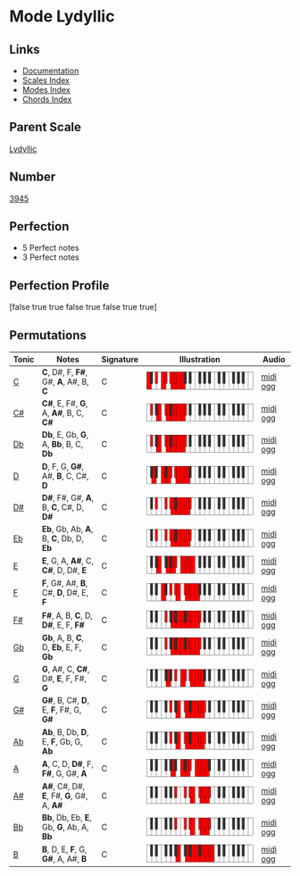# Mode Lydyllic

## Links

- [Documentation](index.md)
- [Scales Index](Scales.md)
- [Modes Index](Modes.md)
- [Chords Index](Chords.md)

## Parent Scale

[Lydyllic](ScaleLydyllic.md)

## Number

[3945](https://ianring.com/musictheory/scales/3945)

## Perfection

- 5 Perfect notes
- 3 Perfect notes

## Perfection Profile

[false true true false true false true true]

## Permutations

| Tonic | Notes | Signature | Illustration | Audio |
|-------|-------|-----------|--------------|-------|
| [C](ModeCNaturalLydyllic.md) | **C**, D#, F, **F#**, G#, **A**, A#, B, **C** | C | ![CNaturalLydyllic](ModeCNaturalLydyllic.png) | [midi](ModeCNaturalLydyllic.mid) [ogg](ModeCNaturalLydyllic.ogg) |
| [C#](ModeCSharpLydyllic.md) | **C#**, E, F#, **G**, A, **A#**, B, C, **C#** | C | ![CSharpLydyllic](ModeCSharpLydyllic.png) | [midi](ModeCSharpLydyllic.mid) [ogg](ModeCSharpLydyllic.ogg) |
| [Db](ModeDFlatLydyllic.md) | **Db**, E, Gb, **G**, A, **Bb**, B, C, **Db** | C | ![DFlatLydyllic](ModeDFlatLydyllic.png) | [midi](ModeDFlatLydyllic.mid) [ogg](ModeDFlatLydyllic.ogg) |
| [D](ModeDNaturalLydyllic.md) | **D**, F, G, **G#**, A#, **B**, C, C#, **D** | C | ![DNaturalLydyllic](ModeDNaturalLydyllic.png) | [midi](ModeDNaturalLydyllic.mid) [ogg](ModeDNaturalLydyllic.ogg) |
| [D#](ModeDSharpLydyllic.md) | **D#**, F#, G#, **A**, B, **C**, C#, D, **D#** | C | ![DSharpLydyllic](ModeDSharpLydyllic.png) | [midi](ModeDSharpLydyllic.mid) [ogg](ModeDSharpLydyllic.ogg) |
| [Eb](ModeEFlatLydyllic.md) | **Eb**, Gb, Ab, **A**, B, **C**, Db, D, **Eb** | C | ![EFlatLydyllic](ModeEFlatLydyllic.png) | [midi](ModeEFlatLydyllic.mid) [ogg](ModeEFlatLydyllic.ogg) |
| [E](ModeENaturalLydyllic.md) | **E**, G, A, **A#**, C, **C#**, D, D#, **E** | C | ![ENaturalLydyllic](ModeENaturalLydyllic.png) | [midi](ModeENaturalLydyllic.mid) [ogg](ModeENaturalLydyllic.ogg) |
| [F](ModeFNaturalLydyllic.md) | **F**, G#, A#, **B**, C#, **D**, D#, E, **F** | C | ![FNaturalLydyllic](ModeFNaturalLydyllic.png) | [midi](ModeFNaturalLydyllic.mid) [ogg](ModeFNaturalLydyllic.ogg) |
| [F#](ModeFSharpLydyllic.md) | **F#**, A, B, **C**, D, **D#**, E, F, **F#** | C | ![FSharpLydyllic](ModeFSharpLydyllic.png) | [midi](ModeFSharpLydyllic.mid) [ogg](ModeFSharpLydyllic.ogg) |
| [Gb](ModeGFlatLydyllic.md) | **Gb**, A, B, **C**, D, **Eb**, E, F, **Gb** | C | ![GFlatLydyllic](ModeGFlatLydyllic.png) | [midi](ModeGFlatLydyllic.mid) [ogg](ModeGFlatLydyllic.ogg) |
| [G](ModeGNaturalLydyllic.md) | **G**, A#, C, **C#**, D#, **E**, F, F#, **G** | C | ![GNaturalLydyllic](ModeGNaturalLydyllic.png) | [midi](ModeGNaturalLydyllic.mid) [ogg](ModeGNaturalLydyllic.ogg) |
| [G#](ModeGSharpLydyllic.md) | **G#**, B, C#, **D**, E, **F**, F#, G, **G#** | C | ![GSharpLydyllic](ModeGSharpLydyllic.png) | [midi](ModeGSharpLydyllic.mid) [ogg](ModeGSharpLydyllic.ogg) |
| [Ab](ModeAFlatLydyllic.md) | **Ab**, B, Db, **D**, E, **F**, Gb, G, **Ab** | C | ![AFlatLydyllic](ModeAFlatLydyllic.png) | [midi](ModeAFlatLydyllic.mid) [ogg](ModeAFlatLydyllic.ogg) |
| [A](ModeANaturalLydyllic.md) | **A**, C, D, **D#**, F, **F#**, G, G#, **A** | C | ![ANaturalLydyllic](ModeANaturalLydyllic.png) | [midi](ModeANaturalLydyllic.mid) [ogg](ModeANaturalLydyllic.ogg) |
| [A#](ModeASharpLydyllic.md) | **A#**, C#, D#, **E**, F#, **G**, G#, A, **A#** | C | ![ASharpLydyllic](ModeASharpLydyllic.png) | [midi](ModeASharpLydyllic.mid) [ogg](ModeASharpLydyllic.ogg) |
| [Bb](ModeBFlatLydyllic.md) | **Bb**, Db, Eb, **E**, Gb, **G**, Ab, A, **Bb** | C | ![BFlatLydyllic](ModeBFlatLydyllic.png) | [midi](ModeBFlatLydyllic.mid) [ogg](ModeBFlatLydyllic.ogg) |
| [B](ModeBNaturalLydyllic.md) | **B**, D, E, **F**, G, **G#**, A, A#, **B** | C | ![BNaturalLydyllic](ModeBNaturalLydyllic.png) | [midi](ModeBNaturalLydyllic.mid) [ogg](ModeBNaturalLydyllic.ogg) |
